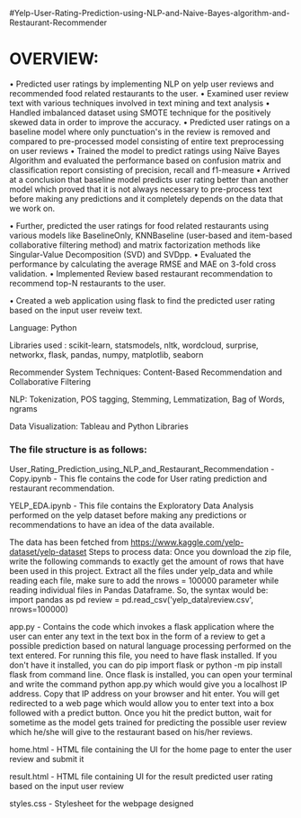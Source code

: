 #Yelp-User-Rating-Prediction-using-NLP-and-Naive-Bayes-algorithm-and-Restaurant-Recommender

# OVERVIEW:

• Predicted user ratings by implementing NLP on yelp user reviews and recommended food related restaurants to the user. 
• Examined user review text with various techniques involved in text mining and text analysis
• Handled imbalanced dataset using SMOTE technique for the positively skewed data in order to improve the accuracy. 
• Predicted user ratings on a baseline model where only punctuation's in the review is removed and compared to pre-processed model consisting of entire text preprocessing on user reviews
• Trained the model to predict ratings using Naïve Bayes Algorithm and evaluated the performance based on confusion matrix and classification report consisting of precision, recall and f1-measure
• Arrived at a conclusion that baseline model predicts user rating better than another model which proved that it is not always necessary to pre-process text before making any predictions and it completely depends on the data that we work on.

• Further, predicted the user ratings for food related restaurants using various models like BaselineOnly, KNNBaseline (user-based and item-based collaborative filtering method) and matrix factorization methods like Singular-Value Decomposition (SVD) and SVDpp. 
• Evaluated the performance by calculating the average RMSE and MAE on 3-fold cross validation. 
• Implemented Review based restaurant recommendation to recommend top-N restaurants to the user.

• Created a web application using flask to find the predicted user rating based on the input user reveiw text.

Language: Python

Libraries used : scikit-learn, statsmodels, nltk, wordcloud, surprise, networkx, flask, pandas, numpy, matplotlib, seaborn

Recommender System Techniques: Content-Based Recommendation and Collaborative Filtering

NLP: Tokenization, POS tagging, Stemming, Lemmatization, Bag of Words, ngrams

Data Visualization: Tableau and Python Libraries

### The file structure is as follows: 
User_Rating_Prediction_using_NLP_and_Restaurant_Recommendation - Copy.ipynb - This fle contains the code for User rating prediction and restaurant recommendation.

YELP_EDA.ipynb - This file contains the Exploratory Data Analysis performed on the yelp dataset before making any predictions or recommendations to have an idea of the data available.

The data has been fetched from https://www.kaggle.com/yelp-dataset/yelp-dataset 
Steps to process data:
Once you download the zip file, write the following commands to exactly get the amount of rows that have been used in this project.
Extract all the files under yelp_data and while reading each file, make sure to add the nrows = 100000 parameter while reading individual files in Pandas Dataframe. So, the syntax would be: import pandas as pd review = pd.read_csv('yelp_data\review.csv', nrows=100000) 

app.py - Contains the code which invokes a flask application where the user can enter any text in the text box in the form of a review to get a possible prediction based on natural language processing performed on the text entered. For running this file, you need to have flask installed. If you don't have it installed, you can do pip import flask or python -m pip install flask from command line. Once flask is installed, you can open your terminal and write the command python app.py which would give you a localhost IP address. Copy that IP address on your browser and hit enter. You will get redirected to a web page which would allow you to enter text into a box followed with a predict button. Once you hit the predict button, wait for sometime as the model gets trained for predicting the possible user review which he/she will give to the restaurant based on his/her reviews.

home.html - HTML file containing the UI for the home page to enter the user review and submit it

result.html - HTML file containing UI for the result predicted user rating based on the input user review

styles.css - Stylesheet for the webpage designed
